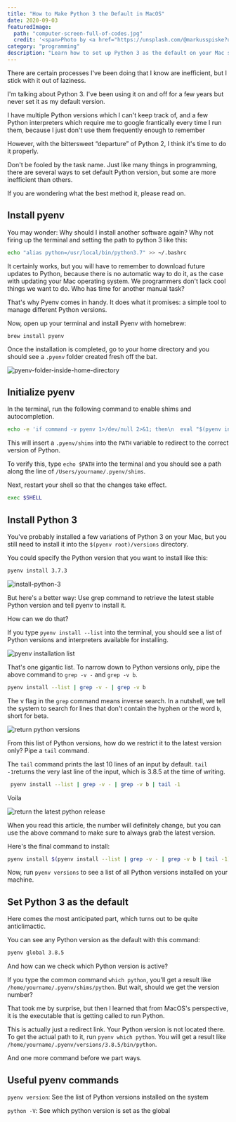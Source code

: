 ```yaml
---
title: "How to Make Python 3 the Default in MacOS"
date: 2020-09-03
featuredImage:
  path: "computer-screen-full-of-codes.jpg"
  credit: '<span>Photo by <a href="https://unsplash.com/@markusspiske?utm_source=unsplash&amp;utm_medium=referral&amp;utm_content=creditCopyText">Markus Spiske</a> on <a href="https://unsplash.com/s/photos/programming?utm_source=unsplash&amp;utm_medium=referral&amp;utm_content=creditCopyText">Unsplash</a></span>'
category: "programming"
description: "Learn how to set up Python 3 as the default on your Mac so you can make the most of it in the shortest time."
---
```


There are certain processes I've been doing that I know are inefficient, but I stick with it out of laziness.

I'm talking about Python 3. I've been using it on and off for a few years but never set it as my default version.

I have multiple Python versions which I can't keep track of, and a few Python interpreters which require me to google frantically every time I run them, because I just don't use them frequently enough to remember

However, with the bittersweet “departure” of Python 2, I think it's time to do it properly.

Don't be fooled by the task name. Just like many things in programming, there are several ways to set default Python version, but some are more inefficient than others.

If you are wondering what the best method it, please read on.

## Install pyenv

You may wonder: Why should I install another software again? Why not firing up the terminal and setting the path to python 3 like this:

```bash
echo "alias python=/usr/local/bin/python3.7" >> ~/.bashrc
```

It certainly works, but you will have to remember to download future updates to Python, because there is no automatic way to do it, as the case with updating your Mac operating system. We programmers don't lack cool things we want to do. Who has time for another manual task?

That's why Pyenv comes in handy. It does what it promises: a simple tool to manage different Python versions.

Now, open up your terminal and install Pyenv with homebrew:

`brew install pyenv`

Once the installation is completed, go to your home directory and you should see a `.pyenv` folder created fresh off the bat.

![pyenv-folder-inside-home-directory](./pyenv-folder-inside-home-directory.png)

## Initialize pyenv

In the terminal, run the following command to enable shims and autocompletion.

```bash
echo -e 'if command -v pyenv 1>/dev/null 2>&1; then\n  eval "$(pyenv init -)"\nfi' >> ~/.bash_profile
```

This will insert a `.pyenv/shims` into the `PATH` variable to redirect to the correct version of Python.

To verify this, type `echo $PATH` into the terminal and you should see a path along the line of `/Users/yourname/.pyenv/shims`.

Next, restart your shell so that the changes take effect.

```bash
exec $SHELL
```

## Install Python 3

You've probably installed a few variations of Python 3 on your Mac, but you still need to install it into the `$(pyenv root)/versions` directory.

You could specify the Python version that you want to install like this:

```bash
pyenv install 3.7.3
```

![install-python-3](install-python-3.png)

But here's a better way: Use grep command to retrieve the latest stable Python version and tell pyenv to install it.

How can we do that?

If you type `pyenv install --list` into the terminal, you should see a list of Python versions and interpreters available for installing.

![pyenv installation list](./pyenv-installation-list.gif)

That's one gigantic list. To narrow down to Python versions only, pipe the above command to `grep -v -` and `grep -v b`.

```bash
pyenv install --list | grep -v - | grep -v b
```

The v flag in the `grep` command means inverse search. In a nutshell, we tell the system to search for lines that don't contain the hyphen or the word `b`, short for beta.

![return python versions](./return-python-versions-only.gif)

From this list of Python versions, how do we restrict it to the latest version only? Pipe a `tail` command.

The `tail` command prints the last 10 lines of an input by default. `tail -1`returns the very last line of the input, which is 3.8.5 at the time of writing.

```bash
 pyenv install --list | grep -v - | grep -v b | tail -1
```

Voila

![return the latest python release](./return-the-latest-python-release.gif)

When you read this article, the number will definitely change, but you can use the above command to make sure to always grab the latest version.

Here's the final command to install:

```bash
pyenv install $(pyenv install --list | grep -v - | grep -v b | tail -1)
```

Now, run `pyenv versions` to see a list of all Python versions installed on your machine.

## Set Python 3 as the default

Here comes the most anticipated part, which turns out to be quite anticlimactic.

You can see any Python version as the default with this command:

```bash
pyenv global 3.8.5
```

And how can we check which Python version is active?

If you type the common command `which python`, you'll get a result like `/home/yourname/.pyenv/shims/python`. But wait, should we get the version number?

That took me by surprise, but then I learned that from MacOS's perspective, it is the executable that is getting called to run Python.

This is actually just a redirect link. Your Python version is not located there. To get the actual path to it, run `pyenv which python`. You will get a result like `/home/yourname/.pyenv/versions/3.8.5/bin/python`.

And one more command before we part ways.

## Useful pyenv commands

`pyenv version`: See the list of Python versions installed on the system

`python -V`: See which python version is set as the global
